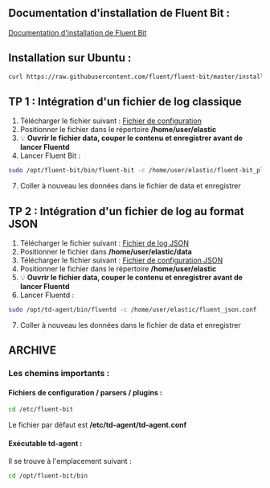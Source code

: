 ## Documentation d'installation de Fluent Bit :

[Documentation d'installation de Fluent Bit](https://docs.fluentbit.io/manual/installation/linux/ubuntu)

## Installation sur Ubuntu :

``` sh
curl https://raw.githubusercontent.com/fluent/fluent-bit/master/install.sh | sh
```

## TP 1 : Intégration d'un fichier de log classique
1. Télécharger le fichier suivant : [Fichier de configuration](https://raw.githubusercontent.com/vincent2mots/elk/main/Fluentd/idemia_plain.conf)
4. Positionner le fichier dans le répertoire **/home/user/elastic**
5. &#128161; **Ouvrir le fichier data, couper le contenu et enregistrer avant de lancer Fluentd**
6. Lancer Fluent Bit :
``` sh
sudo /opt/fluent-bit/bin/fluent-bit -c /home/user/elastic/fluent-bit_plain.conf
```
7. Coller à nouveau les données dans le fichier de data et enregistrer

## TP 2 : Intégration d'un fichier de log au format JSON
1. Télécharger le fichier suivant : [Fichier de log JSON](https://raw.githubusercontent.com/vincent2mots/elk/main/data/em.log.test)
2. Positionner le fichier dans **/home/user/elastic/data**
3. Télécharger le fichier suivant : [Fichier de configuration JSON](https://raw.githubusercontent.com/vincent2mots/elk/main/Fluentd/fluent_json.conf)
4. Positionner le fichier dans le répertoire **/home/user/elastic**
5. &#128161; **Ouvrir le fichier data, couper le contenu et enregistrer avant de lancer Fluentd**
6. Lancer Fluentd :
``` sh
sudo /opt/td-agent/bin/fluentd -c /home/user/elastic/fluent_json.conf
```
7. Coller à nouveau les données dans le fichier de data et enregistrer

## ARCHIVE
### Les chemins importants :

#### Fichiers de configuration / parsers / plugins :
``` sh
cd /etc/fluent-bit
```

Le fichier par défaut est **/etc/td-agent/td-agent.conf**

#### Exécutable td-agent :

Il se trouve à l'emplacement suivant :
``` sh
cd /opt/fluent-bit/bin
```